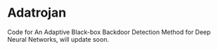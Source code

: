 # Adatrojan
Code for An Adaptive Black-box Backdoor Detection Method for Deep Neural Networks, will update soon.


